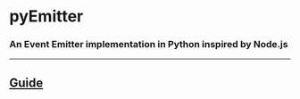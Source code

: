 # pyEmitter
### An Event Emitter implementation in Python inspired by Node.js
***
## [Guide](https://archanpatkar.gitbooks.io/pyemitter/)
